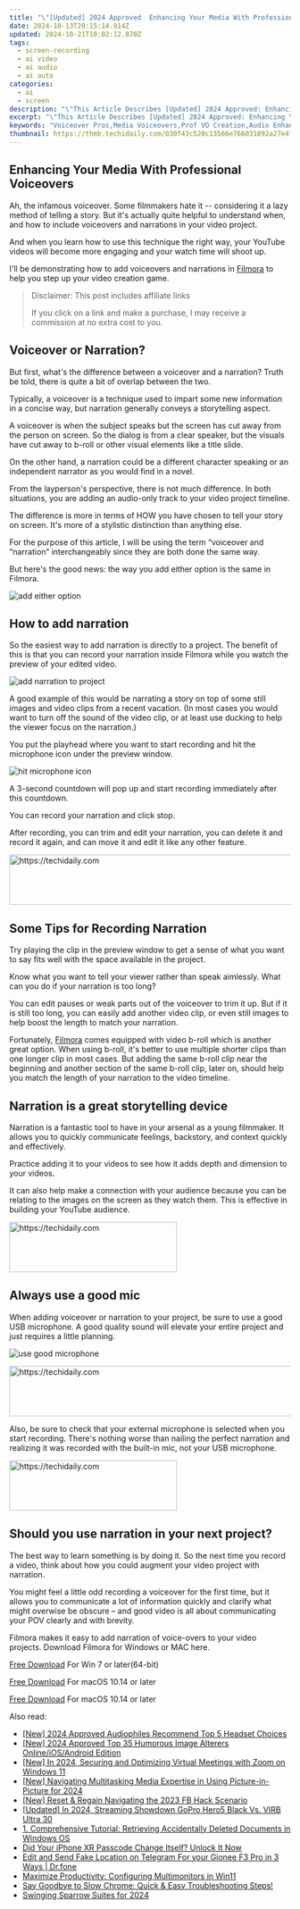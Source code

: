 ```yaml
---
title: "\"[Updated] 2024 Approved  Enhancing Your Media With Professional Voiceovers\""
date: 2024-10-13T20:15:14.914Z
updated: 2024-10-21T10:02:12.870Z
tags: 
  - screen-recording
  - ai video
  - ai audio
  - ai auto
categories: 
  - ai
  - screen
description: "\"This Article Describes [Updated] 2024 Approved: Enhancing Your Media With Professional Voiceovers\""
excerpt: "\"This Article Describes [Updated] 2024 Approved: Enhancing Your Media With Professional Voiceovers\""
keywords: "Voiceover Pros,Media Voiceovers,Prof VO Creation,Audio Enhance,Professional Dubbing,VO Media Effect,Voiceovers for Media"
thumbnail: https://thmb.techidaily.com/030f43c520c13566e766031892a27e4f35e056dc768bf0f9b9c3aff2261e980f.jpg
---
```


## Enhancing Your Media With Professional Voiceovers

Ah, the infamous voiceover. Some filmmakers hate it -- considering it a lazy method of telling a story. But it's actually quite helpful to understand when, and how to include voiceovers and narrations in your video project.

And when you learn how to use this technique the right way, your YouTube videos will become more engaging and your watch time will shoot up.

I'll be demonstrating how to add voiceovers and narrations in [Filmora](https://tools.techidaily.com/wondershare/filmora/download/) to help you step up your video creation game.

>  Disclaimer: This post includes affiliate links
>
>  If you click on a link and make a purchase, I may receive a commission at no extra cost to you.
>

## Voiceover or Narration?

But first, what's the difference between a voiceover and a narration? Truth be told, there is quite a bit of overlap between the two.

Typically, a voiceover is a technique used to impart some new information in a concise way, but narration generally conveys a storytelling aspect.

A voiceover is when the subject speaks but the screen has cut away from the person on screen. So the dialog is from a clear speaker, but the visuals have cut away to b-roll or other visual elements like a title slide.

On the other hand, a narration could be a different character speaking or an independent narrator as you would find in a novel.

From the layperson's perspective, there is not much difference. In both situations, you are adding an audio-only track to your video project timeline.

The difference is more in terms of HOW you have chosen to tell your story on screen. It's more of a stylistic distinction than anything else.

For the purpose of this article, I will be using the term “voiceover and “narration” interchangeably since they are both done the same way.

But here's the good news: the way you add either option is the same in Filmora.

![add either option](https://images.wondershare.com/filmora/guide/get-started-with-filmora-01.png)

## How to add narration

So the easiest way to add narration is directly to a project. The benefit of this is that you can record your narration inside Filmora while you watch the preview of your edited video.

![add narration to project](https://images.wondershare.com/filmora/guide/stt-tts-srt-09.png)

A good example of this would be narrating a story on top of some still images and video clips from a recent vacation. (In most cases you would want to turn off the sound of the video clip, or at least use ducking to help the viewer focus on the narration.)

You put the playhead where you want to start recording and hit the microphone icon under the preview window.

![hit microphone icon](https://images.wondershare.com/filmora/guide/stt-tts-srt-08.png)

A 3-second countdown will pop up and start recording immediately after this countdown.

You can record your narration and click stop.

After recording, you can trim and edit your narration, you can delete it and record it again, and can move it and edit it like any other feature.

<!-- affiliate ads begin -->
<a href="https://appsumo.8odi.net/c/5597632/2111967/7443" target="_top" id="2111967">
  <img src="//a.impactradius-go.com/display-ad/7443-2111967" border="0" alt="https://techidaily.com" width="728" height="90"/>
</a>
<img height="0" width="0" src="https://appsumo.8odi.net/i/5597632/2111967/7443" style="position:absolute;visibility:hidden;" border="0" />
<!-- affiliate ads end -->

## Some Tips for Recording Narration

Try playing the clip in the preview window to get a sense of what you want to say fits well with the space available in the project.

Know what you want to tell your viewer rather than speak aimlessly. What can you do if your narration is too long?

You can edit pauses or weak parts out of the voiceover to trim it up. But if it is still too long, you can easily add another video clip, or even still images to help boost the length to match your narration.

Fortunately, [Filmora](https://tools.techidaily.com/wondershare/filmora/download/) comes equipped with video b-roll which is another great option. When using b-roll, it's better to use multiple shorter clips than one longer clip in most cases. But adding the same b-roll clip near the beginning and another section of the same b-roll clip, later on, should help you match the length of your narration to the video timeline.

## Narration is a great storytelling device

Narration is a fantastic tool to have in your arsenal as a young filmmaker. It allows you to quickly communicate feelings, backstory, and context quickly and effectively.

Practice adding it to your videos to see how it adds depth and dimension to your videos.

It can also help make a connection with your audience because you can be relating to the images on the screen as they watch them. This is effective in building your YouTube audience.

<!-- affiliate ads begin -->
<a href="https://aligracehair.sjv.io/c/5597632/2027176/19272" target="_top" id="2027176">
  <img src="//a.impactradius-go.com/display-ad/19272-2027176" border="0" alt="https://techidaily.com" width="300" height="90"/>
</a>
<img height="0" width="0" src="https://aligracehair.sjv.io/i/5597632/2027176/19272" style="position:absolute;visibility:hidden;" border="0" />
<!-- affiliate ads end -->

## Always use a good mic

When adding voiceover or narration to your project, be sure to use a good USB microphone. A good quality sound will elevate your entire project and just requires a little planning.

![use good microphone](https://images.wondershare.com/filmora/article-images/2022/11/use-good-microphone.jpg)

<!-- affiliate ads begin -->
<a href="https://appsumo.8odi.net/c/5597632/2144278/7443" target="_top" id="2144278">
  <img src="//a.impactradius-go.com/display-ad/7443-2144278" border="0" alt="https://techidaily.com" width="728" height="90"/>
</a>
<img height="0" width="0" src="https://appsumo.8odi.net/i/5597632/2144278/7443" style="position:absolute;visibility:hidden;" border="0" />
<!-- affiliate ads end -->

Also, be sure to check that your external microphone is selected when you start recording. There's nothing worse than nailing the perfect narration and realizing it was recorded with the built-in mic, not your USB microphone.

<!-- affiliate ads begin -->
<a href="https://aligracehair.sjv.io/c/5597632/2012415/19272" target="_top" id="2012415">
  <img src="//a.impactradius-go.com/display-ad/19272-2012415" border="0" alt="https://techidaily.com" width="300" height="90"/>
</a>
<img height="0" width="0" src="https://aligracehair.sjv.io/i/5597632/2012415/19272" style="position:absolute;visibility:hidden;" border="0" />
<!-- affiliate ads end -->

## Should you use narration in your next project?

The best way to learn something is by doing it. So the next time you record a video, think about how you could augment your video project with narration.

You might feel a little odd recording a voiceover for the first time, but it allows you to communicate a lot of information quickly and clarify what might overwise be obscure – and good video is all about communicating your POV clearly and with brevity.

Filmora makes it easy to add narration of voice-overs to your video projects. Download Filmora for Windows or MAC here.

[Free Download](https://tools.techidaily.com/wondershare/filmora/download/) For Win 7 or later(64-bit)

[Free Download](https://tools.techidaily.com/wondershare/filmora/download/) For macOS 10.14 or later

[Free Download](https://tools.techidaily.com/wondershare/filmora/download/) For macOS 10.14 or later

<ins class="adsbygoogle"
     style="display:block"
     data-ad-format="autorelaxed"
     data-ad-client="ca-pub-7571918770474297"
     data-ad-slot="1223367746"></ins>

<ins class="adsbygoogle"
     style="display:block"
     data-ad-format="autorelaxed"
     data-ad-client="ca-pub-7571918770474297"
     data-ad-slot="1223367746"></ins>



<ins class="adsbygoogle"
     style="display:block"
     data-ad-client="ca-pub-7571918770474297"
     data-ad-slot="8358498916"
     data-ad-format="auto"
     data-full-width-responsive="true"></ins>


<span class="atpl-alsoreadstyle">Also read:</span>
<div><ul>
<li><a href="https://youtube-data.techidaily.com/024-approved-audiophiles-recommend-top-5-headset-choices/"><u>[New] 2024 Approved Audiophiles Recommend Top 5 Headset Choices</u></a></li>
<li><a href="https://fox-info.techidaily.com/new-2024-approved-top-35-humorous-image-alterers-onlineiosandroid-edition/"><u>[New] 2024 Approved Top 35 Humorous Image Alterers Online/iOS/Android Edition</u></a></li>
<li><a href="https://fox-info.techidaily.com/new-in-2024-securing-and-optimizing-virtual-meetings-with-zoom-on-windows-11/"><u>[New] In 2024, Securing and Optimizing Virtual Meetings with Zoom on Windows 11</u></a></li>
<li><a href="https://fox-info.techidaily.com/new-navigating-multitasking-media-expertise-in-using-picture-in-picture-for-2024/"><u>[New] Navigating Multitasking Media Expertise in Using Picture-in-Picture for 2024</u></a></li>
<li><a href="https://facebook-clips.techidaily.com/new-reset-and-regain-navigating-the-2023-fb-hack-scenario/"><u>[New] Reset & Regain Navigating the 2023 FB Hack Scenario</u></a></li>
<li><a href="https://fox-info.techidaily.com/updated-in-2024-streaming-showdown-gopro-hero5-black-vs-virb-ultra-30/"><u>[Updated] In 2024, Streaming Showdown GoPro Hero5 Black Vs. VIRB Ultra 30</u></a></li>
<li><a href="https://win-reviews.techidaily.com/1-comprehensive-tutorial-retrieving-accidentally-deleted-documents-in-windows-os/"><u>1. Comprehensive Tutorial: Retrieving Accidentally Deleted Documents in Windows OS</u></a></li>
<li><a href="https://ios-unlock.techidaily.com/did-your-iphone-xr-passcode-change-itself-unlock-it-now-by-drfone-ios/"><u>Did Your iPhone XR Passcode Change Itself? Unlock It Now</u></a></li>
<li><a href="https://location-social.techidaily.com/edit-and-send-fake-location-on-telegram-for-your-gionee-f3-pro-in-3-ways-drfone-by-drfone-virtual-android/"><u>Edit and Send Fake Location on Telegram For your Gionee F3 Pro in 3 Ways | Dr.fone</u></a></li>
<li><a href="https://win11.techidaily.com/maximize-productivity-configuring-multimonitors-in-win11/"><u>Maximize Productivity: Configuring Multimonitors in Win11</u></a></li>
<li><a href="https://program-issues.techidaily.com/1723003216807-say-goodbye-to-slow-chrome-quick-and-easy-troubleshooting-steps/"><u>Say Goodbye to Slow Chrome: Quick & Easy Troubleshooting Steps!</u></a></li>
<li><a href="https://fox-info.techidaily.com/swinging-sparrow-suites-for-2024/"><u>Swinging Sparrow Suites for 2024</u></a></li>
</ul></div>

